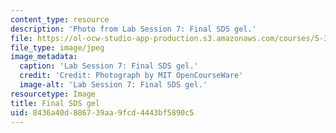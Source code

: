 ```yaml
---
content_type: resource
description: 'Photo from Lab Session 7: Final SDS gel.'
file: https://ol-ocw-studio-app-production.s3.amazonaws.com/courses/5-36-biochemistry-laboratory-spring-2009/8436a40d886739aa9fcd4443bf5890c5_Lab7_6.jpg
file_type: image/jpeg
image_metadata:
  caption: 'Lab Session 7: Final SDS gel.'
  credit: 'Credit: Photograph by MIT OpenCourseWare'
  image-alt: 'Lab Session 7: Final SDS gel.'
resourcetype: Image
title: Final SDS gel
uid: 8436a40d-8867-39aa-9fcd-4443bf5890c5
---
```

